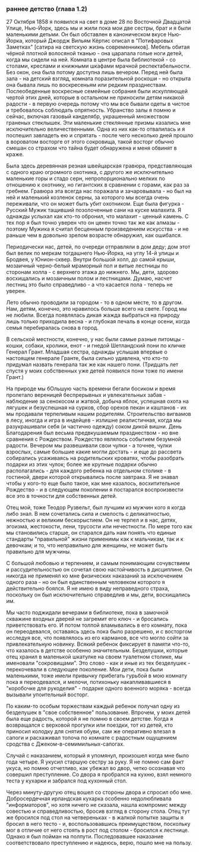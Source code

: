 ### раннее детство (глава 1.2)

27 Октября 1858 я появился на свет в доме 28 по Восточной Двадцатой Улице, Нью-Йорк,
здесь мы и жили пока мои две сестры, брат и я были маленькими детьми. Он был
обставлен в каноническом вкусе Нью-Йорка, который Джордж Вильям Кёртис
описал в "Потифаровых Заметках" [сатира на светскую жизнь современников]. Мебель
обитая чёрной плотной волосяной тканью - она царапала голые ноги детей, когда
мы сидели на ней. Комната в центре была библиотекой - со столами, креслами и
книжными шкафами мрачной респектабельности. Без окон, она была потому доступна лишь
вечером. Перед ней была зала - на детский взгляд, комната поразительной роскоши - но
открыта она бывала лишь по воскресеньям или редким празднествам. Послеобеденные
воскресные семейные собрания были искупляющей чертой этих дней, которые в остальном
не приносили детям никакой радости - в первую очередь потому что мы все бывали
одеты в чистое и требовалось соблюдать опрятность. Убранство залы я помню и сейчас,
включая газовый канделябр, украшенный множеством граненых стеклышек. Эти маленькие
стеклянные призмы казались мне исключительно величественными. Одна из них как-то
отвалилась и я поспешил завладеть ею и спрятать - после чего несколько дней прошло
в вороватом восторге от этого сокровища, такой восторг обычно смешан со страхом что
тайна будет обнаружена и меня обвинят в краже.

Была здесь деревянная резная швейцарская гравюра, представляющая с одного краю
огромного охотника, с другого же исключительно маленькие горы и стадо серн, непропорционально
мелких по отношению к охотнику, но гигантских в сравнении с горами, как раз за гребнем.
Гравюра эта всегда нас поражала и зачаровывала - но был на ней и маленький козленок серны,
за которого мы всегда очень переживали, что он может быть убит охотником.
Еще была фигурка - Русский Мужик тащивший позолоченные сани на куске малахита. Я однажды услыхал
как кто-то обронил, что малахит - ценный камень. С тех пор я был точно
уверен что он ценен точно так же как алмазы - поэтому Мужика я считал
бесценным произведением искусства - и не раньше чем в довольно зрелом
возрасте обнаружил, как ошибался.

Периодически нас, детей, по очереди отправляли в дом деду; дом этот был
велик по меркам тогдашнего Нью-Йорка, на углу 14-й улицы и Бродвея,
у Юнион-сквер. Внутри большой холл, до самой крыши, мозаичный черно-белый
мраморный пол и витые лестницы по сторонам холла - с верхнего этажа до нижнего.
Мы, дети, здорово восхищались и мозаичным полом и лестницами. Думаю, насчет
лестниц это было справедливо - а что касается пола - теперь не уверен.

Лето обычно проводили за городом - то в одном месте, то в другом. Нам,
детям, конечно, это нравилось больше всего на свете. Город мы не любили.
Всегда появлялась дикая жажда выбраться на природу лишь только приходила
весна - и глубокая печаль в конце осени, когда семья перебиралась снова в город.

В сельской местности, конечно, у нас были самые разные питомцы - кошки, собаки,
кролики, енот - и гнедой Шетландский пони по кличке Генерал Грант. Младшая сестра,
однажды услышав впервые о настоящем генерале Гранте, была сильно удивлена, что
кто-то придумал назвать генерала так же как нашего пони. (Тридцать лет спустя у моих
собственных уже детей появился пони тоже по имени Грант.)

На природе мы бОльшую часть времени бегали босиком и время пролетало
вереницей беспрерывных и увлекательных забав - наблюдение за сенокосом
и жатвой, добыча яблок, успешная охота на лягушек и безуспешная на сурков,
сбор орехов пекан и каштанов - их мы продавали терпеливым нашим родителям.
Строительство вигвамов в лесу, иногда и игра в индейцев - излишне реалистичная,
когда мы разукрашивали себя (и частично одежду) соком дикой вишни.
День Благодарения был весьма предвкушаемым празднеством - но вне сравнения с
Рождеством. Рождество являлось событием безумной радости. Вечером мы развешивали
свои чулки - а точнее, чулки взрослых, самые большие какие могли достать - и
еще до рассвета собирались усаживаясь на родительских кроватях, чтобы разобрать
подарки из этих чулок; более же крупные подарки обычно располагались - для каждого
ребенка на отдельном столике - в гостиной, двери которой открывались после завтрака.
Я не знавал чтобы у кого-то еще было такое, как мне казалось, восхитительное Рождество -
и в следующем поколении я постарался воспроизвести все это в точности для собственных детей.

Отец мой, тоже Теодор Рузвельт, был лучшим из мужчин кого я когда либо знал.
В нем сочетались сила и смелость с деликатностью, нежностью и великим бескорыстием.
Он не терпел и в нас, детях, эгоизма, жестокости, лени, трусости или нечестности.
По мере того как мы становились старше, он старался дать нам понять что единые
стандарты "правильной" жизни применимы как к мальчикам, так и к девочкам; и то,
что неправильно для женщины, не может быть правильно для мужчины.

С большой любовью и терпением, и самым понимающим сочувствием и рассудительностью
он сочетал свою настойчивость в дисциплине. Он никогда не применял ко мне
физических наказаний за исключением одного раза - но он был единственным
человеком которого я действительно боялся. Я не имею в виду неправедного страха,
поскольку он был исключительно справедлив и мы, дети, восхищались им.

Мы часто поджидали вечерами в библиотеке, пока в замочной скважине входных дверей
не загремит его ключ - и бросались приветствовать его. И потом толпой вламывались
в его комнату, пока он переодевался, оставаясь здесь пока было разрешено, и с
восторгом исследуя все, что появлялось из его карманов, все что могло сойти за
привлекательную новинку. Всякий ребенок фиксирует в памяти что-то, что казалось
в детстве особенно значительным. Безделушки, которые отец хранил в маленькой
шкатулке на своем туалетном столике, мы именовали "сокровищами". Это слово -
как и иные из тех безделушек - перекочевали в следующее поколение. Мои дети,
пока были маленькими, тоже имели привычку прибегать гурьбой в мою комнату
пока я переодевался, и мелочи, потихоньку накапливавшиеся в "коробочке для
рукоделия" - подарке одного военного моряка - всегда вызывали упоительный восторг.

По каким-то особым торжествам каждый ребенок получал одну из безделушек
в "свое собственное" пользование. Впрочем, у моих детей была еще радость,
которой я не помню в своем детстве. Когда я возвращался с верховой прогулки или поездки,
тот из детей, кто приносил колодку для снятия обуви, сам же оперативно
влезал в сапоги и расхаживал топоча по комнате с радостным ощущением
сродства с Джеком-в-семимильных-сапогах.

Случай с наказанием, который я упомянул, произошел когда мне было года четыре.
Я укусил старшую сестру за руку. Я не помню сам факт укуса, но помню отчетливо,
как убежал во двор, четко осознавая что совершил преступление. Со двора я пробрался
на кухню, взял немного теста у кухарки и забрался под кухонный стол.

Через минуту-другую отец вошел со стороны двора и спросил обо мне. Добросердечная
ирландская кухарка особенно недолюбливала "информаторов", но хотя ничего
не сказала, нашла компромис между совестью и справедливостью, бросив
взгляд в сторону стола. Отец тут же бросился под стол на четвереньках - в
жалкой попытке защиты я бросил в него тесто - и, воспользовавшись преимуществом,
поскольку мог в отличие от него стоять в рост под столом - бросился к лестнице.
Однако я был пойман на полпути. Последовавшее наказание соответствовало преступлению
и надеюсь, верю, пошло мне на пользу.
